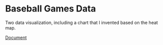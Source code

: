 # Baseball Games Data

Two data visualization, including a chart that I invented based on the heat map.

[Document](https://matif.neocities.org/plots/Document.pdf)
